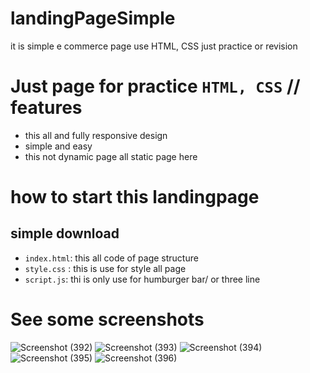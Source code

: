 # landingPageSimple
it is simple e commerce page use HTML, CSS just practice or revision

# Just page for practice ```HTML, CSS``` // features
* this all and fully responsive design
* simple and easy
* this not dynamic page all static page here

# how to start this landingpage

## simple download
* ```index.html```: this all code of page structure
* ```style.css``` : this is use for style all page
* ```script.js```: thi is only use for humburger bar/ or three line


# See some screenshots

![Screenshot (392)](https://github.com/har1nagle/landingPageSimple/assets/123434008/fccbfc98-ff02-4bc6-9f1d-dd4a6c6fa1ce)
![Screenshot (393)](https://github.com/har1nagle/landingPageSimple/assets/123434008/e078c88d-6c76-471f-a3f4-d04d7d7eca12)
![Screenshot (394)](https://github.com/har1nagle/landingPageSimple/assets/123434008/5d323fa6-7f91-4093-9983-7ff50123d8ad)
![Screenshot (395)](https://github.com/har1nagle/landingPageSimple/assets/123434008/eb9dd84f-4874-4ffa-9157-33805cbb26ec)
![Screenshot (396)](https://github.com/har1nagle/landingPageSimple/assets/123434008/c022f1f1-3e76-404d-9bbb-69ef23595d16)
